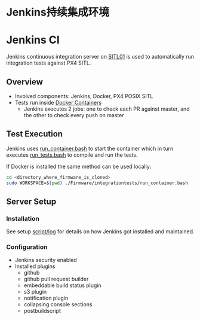 # Jenkins持续集成环境

# Jenkins CI

Jenkins continuous integration server on [SITL01](http://sitl01.dronetest.io/) is used to automatically run integration tests against PX4 SITL.

## Overview

- Involved components: Jenkins, Docker, PX4 POSIX SITL
- Tests run inside [Docker Containers](advanced-docker.md)
  - Jenkins executes 2 jobs: one to check each PR against master, and the other to check every push on master

## Test Execution

Jenkins uses [run_container.bash](https://github.com/PX4/Firmware/blob/master/integrationtests/run_container.bash) to start the container which in turn executes [run_tests.bash](https://github.com/PX4/Firmware/blob/master/integrationtests/run_tests.bash) to compile and run the tests.

If Docker is installed the same method can be used locally:

```sh
cd <directory_where_firmware_is_cloned>
sudo WORKSPACE=$(pwd) ./Firmware/integrationtests/run_container.bash
```

## Server Setup

### Installation

See setup [script/log](https://github.com/PX4/containers/tree/master/scripts/jenkins) for details on how Jenkins got installed and maintained.

### Configuration

- Jenkins security enabled
- Installed plugins
  - github
  - github pull request builder
  - embeddable build status plugin
  - s3 plugin
  - notification plugin
  - collapsing console sections
  - postbuildscript
